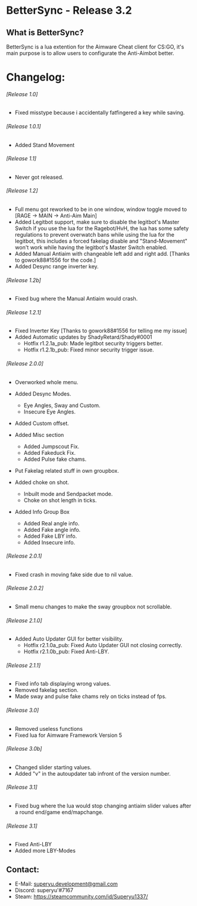 # BetterSync - Release 3.2

## What is BetterSync?
BetterSync is a lua extention for the Aimware Cheat client for CS:GO, it's main purpose is to allow users to configurate the Anti-Aimbot
better.

# Changelog:

###### [Release 1.0]
* Fixed misstype because i accidentally fatfingered a key while saving.
  
###### [Release 1.0.1]
* Added Stand Movement

###### [Release 1.1]
* Never got released.
  
###### [Release 1.2]
* Full menu got reworked to be in one window, window toggle moved to [RAGE -> MAIN -> Anti-Aim Main]
* Added Legitbot support, make sure to disable the legitbot's Master Switch if you use the lua for the Ragebot/HvH,
   the lua has some safety regulations to prevent overwatch bans while using the lua for the legitbot, this includes a forced fakelag
   disable and "Stand-Movement" won't work while having the legitbot's Master Switch enabled.
* Added Manual Antiaim with changeable left add and right add. [Thanks to gowork88#1556 for the code.]
* Added Desync range inverter key.

###### [Release 1.2b]
* Fixed bug where the Manual Antiaim would crash.

###### [Release 1.2.1]
* Fixed Inverter Key [Thanks to gowork88#1556 for telling me my issue]
* Added Automatic updates by ShadyRetard/Shady#0001
  * Hotfix r1.2.1a_pub: Made legitbot security triggers better.
  * Hotfix r1.2.1b_pub: Fixed minor security trigger issue.
  
###### [Release 2.0.0]
* Overworked whole menu.

* Added Desync Modes.
  * Eye Angles, Sway and Custom.
  * Insecure Eye Angles.
* Added Custom offset.

* Added Misc section
  * Added Jumpscout Fix.
  * Added Fakeduck Fix.
  * Added Pulse fake chams.
  
* Put Fakelag related stuff in own groupbox.
* Added choke on shot.
  * Inbuilt mode and Sendpacket mode.
  * Choke on shot length in ticks.
  
* Added Info Group Box
  * Added Real angle info.
  * Added Fake angle info.
  * Added Fake LBY info.
  * Added Insecure info.
  
###### [Release 2.0.1]
 * Fixed crash in moving fake side due to nil value.

###### [Release 2.0.2]
* Small menu changes to make the sway groupbox not scrollable.

###### [Release 2.1.0]
* Added Auto Updater GUI for better visibility.
  * Hotfix r2.1.0a_pub: Fixed Auto Updater GUI not closing correctly.
  * Hotfix r2.1.0b_pub: Fixed Anti-LBY.
 
###### [Release 2.1.1]
* Fixed info tab displaying wrong values.
* Removed fakelag section.
* Made sway and pulse fake chams rely on ticks instead of fps.

###### [Release 3.0]
* Removed useless functions
* Fixed lua for Aimware Framework Version 5

###### [Release 3.0b]
* Changed slider starting values.
* Added "v" in the autoupdater tab infront of the version number.

###### [Release 3.1]
* Fixed bug where the lua would stop changing antiaim slider values after a round end/game end/mapchange.

###### [Release 3.1]
* Fixed Anti-LBY
* Added more LBY-Modes

## Contact:
* E-Mail: superyu.development@gmail.com
* Discord: superyu'#7167
* Steam: https://steamcommunity.com/id/Superyu1337/
